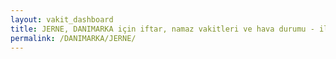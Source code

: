 ```yaml
---
layout: vakit_dashboard
title: JERNE, DANIMARKA için iftar, namaz vakitleri ve hava durumu - ilçe/eyalet seç
permalink: /DANIMARKA/JERNE/
---
```


<script type="text/javascript">
  var GLOBAL_COUNTRY = 'DANIMARKA';
  var GLOBAL_CITY = 'JERNE';
  var GLOBAL_STATE = '';
  var lat = 72;
  var lon = 21;
</script>
